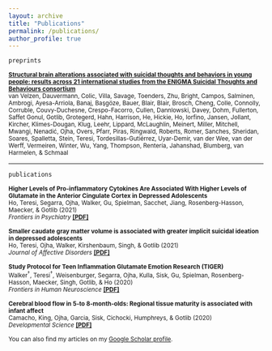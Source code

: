 ```yaml
---
layout: archive
title: "Publications"
permalink: /publications/
author_profile: true
---
```

 
`preprints`  

<sub><b>[<b>Structural brain alterations associated with suicidal thoughts and behaviors in young people: results across 21 international studies from the ENIGMA Suicidal Thoughts and Behaviours consortium</b>](https://www.medrxiv.org/content/10.1101/2021.09.27.21264068v1)</b>  
van Velzen, Dauvermann, Colic, Villa, Savage, Toenders, Zhu, Bright, Campos, Salminen, Ambrogi, Ayesa-Arriola, Banaj, Başgöze, Bauer, Blair, Blair, Brosch, Cheng, Colle, Connolly, Corruble, Couvy-Duchesne, Crespo-Facorro, Cullen, Dannlowski, Davey, Dohm, Fullerton, Saffet Gonul, Gotlib, Grotegerd, Hahn, Harrison, He, Hickie, Ho, Iorfino, Jansen, Jollant, Kircher, Klimes-Dougan, Klug, Leehr, Lippard, McLaughlin, Meinert, Miller, Mitchell, Mwangi, Nenadić, Ojha, Overs, Pfarr, Piras, Ringwald, Roberts, Romer, Sanches, Sheridan, Soares, Spalletta, Stein, Teresi, Tordesillas-Gutiérrez, Uyar-Demir, van der Wee, van der Werff, Vermeiren, Winter, Wu, Yang, Thompson, Rentería, Jahanshad, Blumberg, van Harmelen, & Schmaal

  
  
 --- 

`publications`
  
<sub><b>Higher Levels of Pro-inflammatory Cytokines Are Associated With Higher Levels of Glutamate in the Anterior Cingulate Cortex in Depressed Adolescents</b>   
Ho, Teresi, Segarra, Ojha, Walker, Gu, Spielman, Sacchet, Jiang, Rosenberg-Hasson, Maecker, & Gotlib (2021)  
 *Frontiers in Psychiatry*  [<b>[PDF]</b>](https://www.ncbi.nlm.nih.gov/pmc/articles/PMC8081972/pdf/fpsyt-12-642976.pdf) </sub>
  
  
<sub><b>Smaller caudate gray matter volume is associated with greater implicit suicidal ideation in depressed adolescents</b>   
Ho, Teresi, Ojha, Walker, Kirshenbaum, Singh, & Gotlib (2021)  
 *Journal of Affective Disorders*  [<b>[PDF]</b>](https://www.sciencedirect.com/science/article/pii/S0165032720327415) </sub>
  
  
<sub><b>Study Protocol for Teen Inflammation Glutamate Emotion Research (TIGER)</b>   
Walker<sup>†</sup>, Teresi<sup>†</sup>, Weisenburger, Segarra, Ojha, Kulla, Sisk, Gu, Spielman, Rosenberg-Hasson, Maecker, Singh, Gotlib, & Ho (2020)  
 *Frontiers in Human Neuroscience* [<b>[PDF]</b>](https://www.frontiersin.org/articles/10.3389/fnhum.2020.585512/full?field=&journalName=Frontiers_in_Human_Neuroscience&id=585512) </sub>

  
<sub><b>Cerebral blood flow in 5‐to 8‐month‐olds: Regional tissue maturity is associated with infant affect</b>   
Camacho, King, Ojha, Garcia, Sisk, Cichocki, Humphreys, & Gotlib (2020)  
 *Developmental Science* [<b>[PDF]</b>](https://onlinelibrary.wiley.com/doi/pdf/10.1111/desc.12928) </sub>
  

<sub>You can also find my articles on my [Google Scholar profile](https://scholar.google.com/citations?user=wbKTa18AAAAJ&hl=en&oi=ao).
